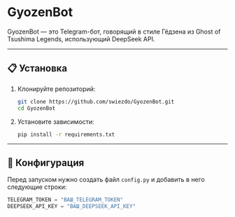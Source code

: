 # GyozenBot

GyozenBot — это Telegram-бот, говорящий в стиле Гёдзена из Ghost of Tsushima Legends, использующий DeepSeek API.

---

## 📋 Установка

1. Клонируйте репозиторий:
    ```bash
    git clone https://github.com/swiezdo/GyozenBot.git
    cd GyozenBot
    ```

2. Установите зависимости:
    ```bash
    pip install -r requirements.txt
    ```

---

## 🔑 Конфигурация

Перед запуском нужно создать файл `config.py` и добавить в него следующие строки:

```python
TELEGRAM_TOKEN = "ВАШ_TELEGRAM_TOKEN"
DEEPSEEK_API_KEY = "ВАШ_DEEPSEEK_API_KEY"